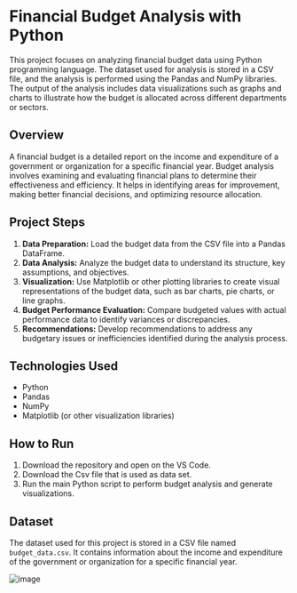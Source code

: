 # Financial Budget Analysis with Python

This project focuses on analyzing financial budget data using Python programming language. The dataset used for analysis is stored in a CSV file, and the analysis is performed using the Pandas and NumPy libraries. The output of the analysis includes data visualizations such as graphs and charts to illustrate how the budget is allocated across different departments or sectors.

## Overview

A financial budget is a detailed report on the income and expenditure of a government or organization for a specific financial year. Budget analysis involves examining and evaluating financial plans to determine their effectiveness and efficiency. It helps in identifying areas for improvement, making better financial decisions, and optimizing resource allocation.

## Project Steps

1. **Data Preparation:** Load the budget data from the CSV file into a Pandas DataFrame.
2. **Data Analysis:** Analyze the budget data to understand its structure, key assumptions, and objectives.
3. **Visualization:** Use Matplotlib or other plotting libraries to create visual representations of the budget data, such as bar charts, pie charts, or line graphs.
4. **Budget Performance Evaluation:** Compare budgeted values with actual performance data to identify variances or discrepancies.
5. **Recommendations:** Develop recommendations to address any budgetary issues or inefficiencies identified during the analysis process.

## Technologies Used

- Python
- Pandas
- NumPy
- Matplotlib (or other visualization libraries)

## How to Run

1. Download the repository and open on the VS Code.
2. Download the Csv file that is used as data set.
3. Run the main Python script to perform budget analysis and generate visualizations.

## Dataset

The dataset used for this project is stored in a CSV file named `budget_data.csv`. It contains information about the income and expenditure of the government or organization for a specific financial year.

![image](https://github.com/ManojKumar1603/Financial-Budget-Analysis/assets/122170545/70f99d90-b61c-4a0d-962a-f662facead8d)

